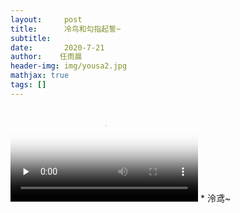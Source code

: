 ```yaml
---
layout:     post
title:      冷鸟和勾指起誓~
subtitle:
date:       2020-7-21
author:    任雨晨
header-img: img/yousa2.jpg
mathjax: true
tags: []
---
```

<video id="video" controls="" preload="none" poster="http://ryc2019.tk/img/yousa3.jpg">
      <source id="mp4" src="https://cfoneindex.ryc-yzx.workers.dev/?file=/lv_0_20200721203146.mp4" type="video/mp4">
</video>
* 泠鸢~
